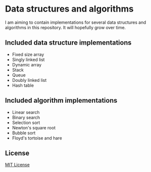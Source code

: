 # Data structures and algorithms
I am aiming to contain implementations for several data structures and algorithms in this repository.
It will hopefully grow over time.

## Included data structure implementations
- Fixed size array
- Singly linked list
- Dynamic array
- Stack
- Queue
- Doubly linked list
- Hash table

## Included algorithm implementations
- Linear search
- Binary search
- Selection sort
- Newton's square root
- Bubble sort
- Floyd's tortoise and hare

## License
[MIT License](https://github.com/iozsaygi/dsaa/blob/main/LICENSE)